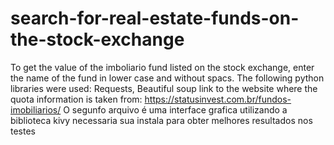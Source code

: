 # search-for-real-estate-funds-on-the-stock-exchange
To get the value of the imboliario fund listed on the stock exchange, enter the name of the fund in lower case and without spacs.
The following python libraries were used: Requests, Beautiful soup
link to the website where the quota information is taken from: https://statusinvest.com.br/fundos-imobiliarios/
O segunfo arquivo é uma interface grafica utilizando a biblioteca kivy necessaria sua instala para obter melhores resultados nos testes 
